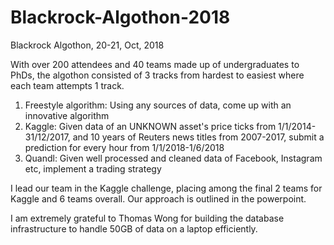 # Blackrock-Algothon-2018
Blackrock Algothon, 20-21, Oct, 2018

With over 200 attendees and 40 teams made up of undergraduates to PhDs, the algothon consisted of 3 tracks from hardest to easiest where each team attempts 1 track.

1. Freestyle algorithm: Using any sources of data, come up with an innovative algorithm
2. Kaggle: Given data of an UNKNOWN asset's price ticks from 1/1/2014-31/12/2017, and 10 years of Reuters news titles from 2007-2017, submit a prediction for every hour from 1/1/2018-1/6/2018
3. Quandl: Given well processed and cleaned data of Facebook, Instagram etc, implement a trading strategy

I lead our team in the Kaggle challenge, placing among the final 2 teams for Kaggle and 6 teams overall. Our approach is outlined in the powerpoint.

I am extremely grateful to Thomas Wong for building the database infrastructure to handle 50GB of data on a laptop efficiently.
